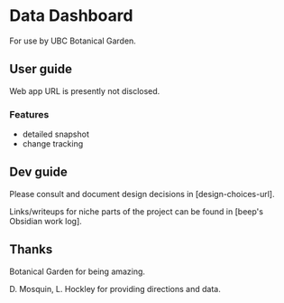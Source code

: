 # Data Dashboard

For use by UBC Botanical Garden.

## User guide
Web app URL is presently not disclosed.

### Features
- detailed snapshot
- change tracking

## Dev guide

Please consult and document design decisions in [design-choices-url]. 

Links/writeups for niche parts of the project can be found in [beep's Obsidian work log].

## Thanks

Botanical Garden for being amazing.

D. Mosquin, L. Hockley for providing directions and data.

